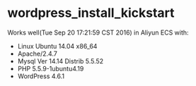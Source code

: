 # wordpress_install_kickstart

Works well(Tue Sep 20 17:21:59 CST 2016) in Aliyun ECS with:

 - Linux Ubuntu 14.04 x86_64
 - Apache/2.4.7
 - Mysql  Ver 14.14 Distrib 5.5.52
 - PHP 5.5.9-1ubuntu4.19
 - WordPress 4.6.1
